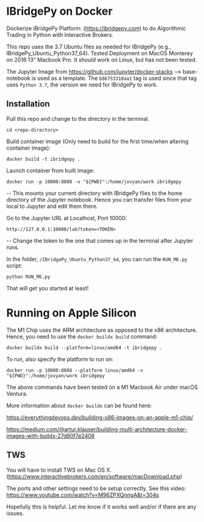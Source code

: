 # IBridgePy on Docker 

Dockerize IBridgePy Platform: (https://ibridgepy.com) to do Algorithmic Trading in Python with Interactive Brokers.

This repo uses the 3.7 Ubuntu files as needed for IBridgePy (e.g., IBridgePy_Ubuntu_Python37_64). Tested Deployment on MacOS Monterey on 2016 13" Macbook Pro. It *should* work on Linux, but has not been tested.

The Jupyter Image from https://github.com/jupyter/docker-stacks --> base-notebook is used as a template. The `b86753318aa1` tag is used since that tag uses `Python 3.7`, the version we need for IBridgePy to work.

## Installation

 Pull this repo and change to the directory in the terminal.
 
 ```cd <repo-directory>```

 Build container image (Only need to build for the first time/when altering container image):
 
 ```docker build -t ibridgepy .```

 Launch container from built image:
 
 ```docker run -p 10000:8888 -v "${PWD}":/home/jovyan/work ibridgepy```
 
-- This mounts your current directory with IBridgePy files to the home directory of the Jupyter notebook. Hence you can transfer files from your local to Jupyter and edit them there.

Go to the Jupyter URL at Localhost, Port 10000:

```http://127.0.0.1:10000/lab?token=<TOKEN>```

-- Change the token to the one that comes up in the terminal after Jupyter runs.

In the folder, `/IBridgePy_Ubuntu_Python37_64`, you can run the `RUN_ME.py` script:

`python RUN_ME.py`

That will get you started at least!

# Running on Apple Silicon
The M1 Chip uses the ARM architecture as opposed to the x86 architecture. Hence, you need to use the `docker buildx build` command:

```
docker buildx build --platform=linux/amd64 -t ibridgepy .
```
To run, also specify the platform to run on:
```
docker run -p 10000:8888 --platform linux/amd64 -v "${PWD}":/home/jovyan/work ibridgepy
```

The above commands have been tested on a M1 Macbook Air under macOS Ventura.

More information about `docker buildx` can be found here:

https://everythingdevops.dev/building-x86-images-on-an-apple-m1-chip/

https://medium.com/@artur.klauser/building-multi-architecture-docker-images-with-buildx-27d80f7e2408

## TWS
You will have to install TWS on Mac OS X. (https://www.interactivebrokers.com/en/software/macDownload.php)

The ports and other settings need to be setup correctly. See this video: https://www.youtube.com/watch?v=M96ZPXQnngA&t=304s

Hopefully this is helpful. Let me know if it works well and/or if there are any issues.
